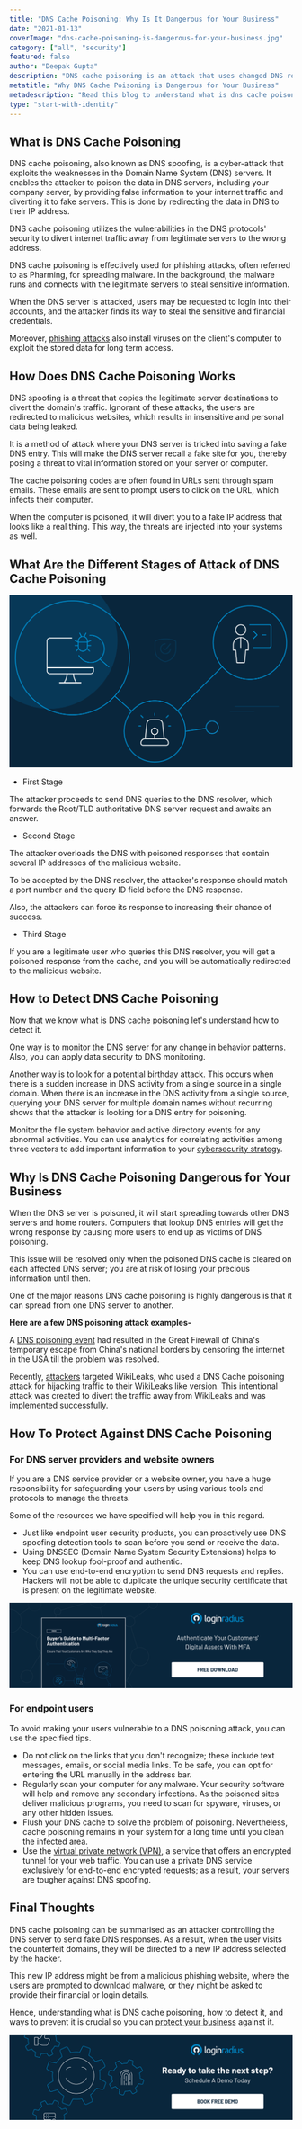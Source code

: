 ```yaml
---
title: "DNS Cache Poisoning: Why Is It Dangerous for Your Business"
date: "2021-01-13"
coverImage: "dns-cache-poisoning-is-dangerous-for-your-business.jpg"
category: ["all", "security"]
featured: false
author: "Deepak Gupta"
description: "DNS cache poisoning is an attack that uses changed DNS records to redirect online traffic to a website that is fake and resembles its intended destination."
metatitle: "Why DNS Cache Poisoning is Dangerous for Your Business"
metadescription: "Read this blog to understand what is dns cache poisoning and what should organizations do to avoid this cyberattack."
type: "start-with-identity"
---
```


## What is DNS Cache Poisoning

DNS cache poisoning, also known as DNS spoofing, is a cyber-attack that exploits the weaknesses in the Domain Name System (DNS) servers. It enables the attacker to poison the data in DNS servers, including your company server, by providing false information to your internet traffic and diverting it to fake servers. This is done by redirecting the data in DNS to their IP address.

DNS cache poisoning utilizes the vulnerabilities in the DNS protocols' security to divert internet traffic away from legitimate servers to the wrong address.

DNS cache poisoning is effectively used for phishing attacks, often referred to as Pharming, for spreading malware. In the background, the malware runs and connects with the legitimate servers to steal sensitive information.

When the DNS server is attacked, users may be requested to login into their accounts, and the attacker finds its way to steal the sensitive and financial credentials.

Moreover, [phishing attacks](https://www.loginradius.com/blog/start-with-identity/2018/02/phishing-for-identity/) also install viruses on the client's computer to exploit the stored data for long term access.

## How Does DNS Cache Poisoning Works

DNS spoofing is a threat that copies the legitimate server destinations to divert the domain's traffic. Ignorant of these attacks, the users are redirected to malicious websites, which results in insensitive and personal data being leaked.

It is a method of attack where your DNS server is tricked into saving a fake DNS entry. This will make the DNS server recall a fake site for you, thereby posing a threat to vital information stored on your server or computer.

The cache poisoning codes are often found in URLs sent through spam emails. These emails are sent to prompt users to click on the URL, which infects their computer.

When the computer is poisoned, it will divert you to a fake IP address that looks like a real thing. This way, the threats are injected into your systems as well.

## What Are the Different Stages of Attack of DNS Cache Poisoning

![stages-of-attack-of-DNS-cache-poisoning](stages-of-attack-of-DNS-cache-poisoning.png)

- First Stage

The attacker proceeds to send DNS queries to the DNS resolver, which forwards the Root/TLD authoritative DNS server request and awaits an answer.

- Second Stage

The attacker overloads the DNS with poisoned responses that contain several IP addresses of the malicious website.

To be accepted by the DNS resolver, the attacker's response should match a port number and the query ID field before the DNS response.

Also, the attackers can force its response to increasing their chance of success.

- Third Stage

If you are a legitimate user who queries this DNS resolver, you will get a poisoned response from the cache, and you will be automatically redirected to the malicious website.

## How to Detect DNS Cache Poisoning

Now that we know what is DNS cache poisoning let's understand how to detect it.

One way is to monitor the DNS server for any change in behavior patterns. Also, you can apply data security to DNS monitoring.

Another way is to look for a potential birthday attack. This occurs when there is a sudden increase in DNS activity from a single source in a single domain. When there is an increase in the DNS activity from a single source, querying your DNS server for multiple domain names without recurring shows that the attacker is looking for a DNS entry for poisoning.

Monitor the file system behavior and active directory events for any abnormal activities. You can use analytics for correlating activities among three vectors to add important information to your [cybersecurity strategy](https://www.loginradius.com/blog/start-with-identity/2019/10/cybersecurity-best-practices-for-enterprises/).

## Why Is DNS Cache Poisoning Dangerous for Your Business

When the DNS server is poisoned, it will start spreading towards other DNS servers and home routers. Computers that lookup DNS entries will get the wrong response by causing more users to end up as victims of DNS poisoning.

This issue will be resolved only when the poisoned DNS cache is cleared on each affected DNS server; you are at risk of losing your precious information until then.

One of the major reasons DNS cache poisoning is highly dangerous is that it can spread from one DNS server to another.

**Here are a few DNS poisoning attack examples-**

A [DNS poisoning event](https://www.computerworld.com/article/2516831/china-s-great-firewall-spreads-overseas.html) had resulted in the Great Firewall of China's temporary escape from China's national borders by censoring the internet in the USA till the problem was resolved.

Recently, [attackers](https://searchsecurity.techtarget.com/answer/How-did-OurMine-hackers-use-DNS-poisoning-to-attack-WikiLeaks) targeted WikiLeaks, who used a DNS Cache poisoning attack for hijacking traffic to their WikiLeaks like version. This intentional attack was created to divert the traffic away from WikiLeaks and was implemented successfully.

## How To Protect Against DNS Cache Poisoning

### For DNS server providers and website owners

If you are a DNS service provider or a website owner, you have a huge responsibility for safeguarding your users by using various tools and protocols to manage the threats.

Some of the resources we have specified will help you in this regard.

- Just like endpoint user security products, you can proactively use DNS spoofing detection tools to scan before you send or receive the data.
- Using DNSSEC (Domain Name System Security Extensions) helps to keep DNS lookup fool-proof and authentic.
- You can use end-to-end encryption to send DNS requests and replies. Hackers will not be able to duplicate the unique security certificate that is present on the legitimate website.

[![buyer-guide-to-multi-factor-authentication-ebook](buyer-guide-to-multi-factor-authentication-ebook.png)](https://www.loginradius.com/resource/buyers-guide-to-multi-factor-authentication/)

### For endpoint users

To avoid making your users vulnerable to a DNS poisoning attack, you can use the specified tips.

- Do not click on the links that you don't recognize; these include text messages, emails, or social media links. To be safe, you can opt for entering the URL manually in the address bar.
- Regularly scan your computer for any malware. Your security software will help and remove any secondary infections. As the poisoned sites deliver malicious programs, you need to scan for spyware, viruses, or any other hidden issues.
- Flush your DNS cache to solve the problem of poisoning. Nevertheless, cache poisoning remains in your system for a long time until you clean the infected area.
- Use the [virtual private network (VPN)](https://www.loginradius.com/blog/async/learn-about-vdn-for-cybersecurity/), a service that offers an encrypted tunnel for your web traffic. You can use a private DNS service exclusively for end-to-end encrypted requests; as a result, your servers are tougher against DNS spoofing.

## Final Thoughts

DNS cache poisoning can be summarised as an attacker controlling the DNS server to send fake DNS responses. As a result, when the user visits the counterfeit domains, they will be directed to a new IP address selected by the hacker.

This new IP address might be from a malicious phishing website, where the users are prompted to download malware, or they might be asked to provide their financial or login details.

Hence, understanding what is DNS cache poisoning, how to detect it, and ways to prevent it is crucial so you can [protect your business](https://www.loginradius.com/blog/start-with-identity/2020/06/consumer-data-privacy-security/) against it.

[![book-a-demo-loginradius](../assets/book-a-demo-loginradius.png)](https://www.loginradius.com/book-a-demo/)
